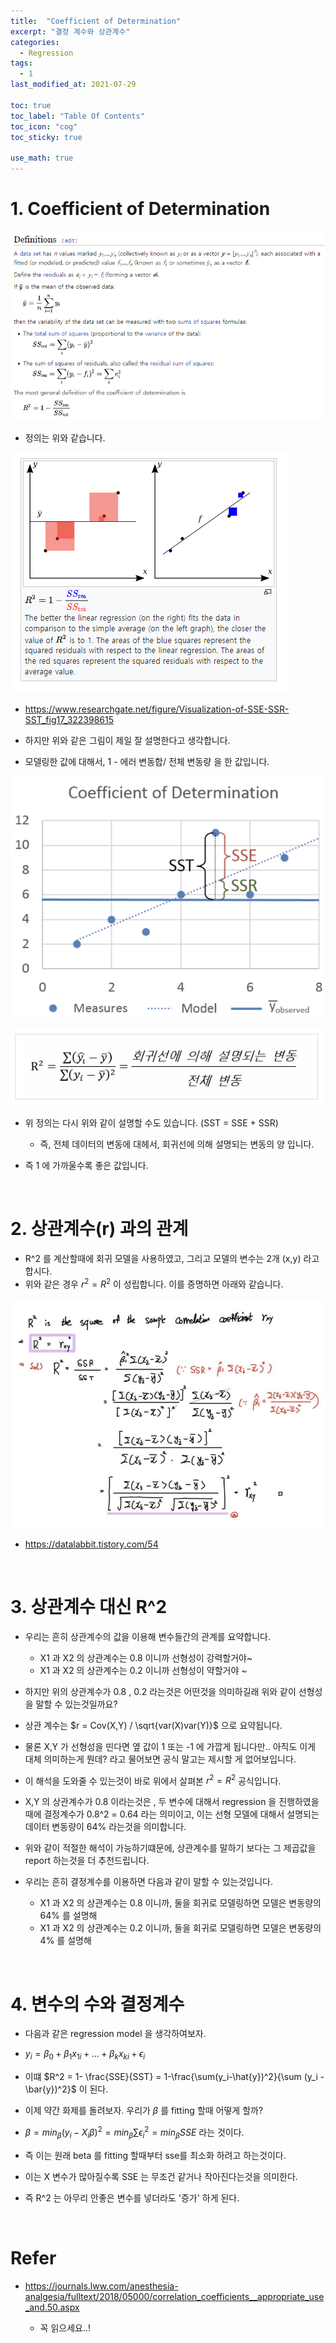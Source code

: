 ```yaml
---
title:  "Coefficient of Determination"
excerpt: "결정 계수와 상관계수"
categories:
  - Regression
tags:
  - 1
last_modified_at: 2021-07-29

toc: true
toc_label: "Table Of Contents"
toc_icon: "cog"
toc_sticky: true

use_math: true
---
```


# 1. Coefficient of Determination

![png](/assets/images/Stat/20_2.png)

- 정의는 위와 같습니다.

![png](/assets/images/Stat/20_1.png)

- https://www.researchgate.net/figure/Visualization-of-SSE-SSR-SST_fig17_322398615

- 하지만 위와 같은 그림이 제일 잘 설명한다고 생각합니다. 
- 모델링한 값에 대해서, 1 - 에러 변동합/ 전체 변동량 을 한 값입니다. 

![png](/assets/images/Stat/20_5.png)

![png](/assets/images/Stat/20_4.png)

- 위 정의는 다시 위와 같이 설명할 수도 있습니다. (SST = SSE + SSR)
  - 즉, 전체 데이터의 변동에 대헤서, 회귀선에 의해 설명되는 변동의 양 입니다. 

- 즉 1 에 가까울수록 좋은 값입니다.

<br>

# 2. 상관계수(r) 과의 관계

- R^2 를 계산할때에 회귀 모델을 사용하였고, 그리고 모델의 변수는 2개 (x,y) 라고 합시다.
- 위와 같은 경우 $r^2 = R^2$ 이 성립합니다. 이를 증명하면 아래와 같습니다.

![png](/assets/images/Stat/20_3.png)

- https://datalabbit.tistory.com/54

<br>

# 3. 상관계수 대신 R^2

- 우리는 흔히 상관계수의 값을 이용해 변수들간의 관계를 요약합니다.
  - X1 과 X2 의 상관계수는 0.8 이니까 선형성이 강력할거야~ 
  - X1 과 X2 의 상관계수는 0.2 이니까 선형성이 약할거야 ~ 
- 하지만 위의 상관계수가 0.8 , 0.2 라는것은 어떤것을 의미하길래 위와 같이 선형성을 말할 수 있는것일까요?

- 상관 계수는 $r = Cov(X,Y) / \sqrt{var(X)var(Y)}$ 으로 요약됩니다. 
- 물론 X,Y 가 선형성을 띤다면 옆 값이 1 또는 -1 에 가깝게 됩니다만.. 아직도 이게 대체 의미하는게 뭔데? 라고 물어보면 공식 말고는 제시할 게 없어보입니다.
- 이 해석을 도와줄 수 있는것이 바로 위에서 살펴본 $r^2 = R^2$ 공식입니다. 
- X,Y 의 상관계수가 0.8 이라는것은 , 두 변수에 대해서 regression 을 진행하였을때에 결정계수가 0.8^2 = 0.64 라는 의미이고, 이는 선형 모델에 대해서 설명되는 데이터 변동량이 64% 라는것을 의미합니다.
- 위와 같이 적절한 해석이 가능하기떄문에, 상관계수를 말하기 보다는 그 제곱값을 report 하는것을 더 추천드립니다.

- 우리는 흔히 결정계수를 이용하면 다음과 같이 말할 수 있는것입니다.
  - X1 과 X2 의 상관계수는 0.8 이니까, 둘을 회귀로 모델링하면 모델은 변동량의 64% 를 설명해
  - X1 과 X2 의 상관계수는 0.2 이니까, 둘을 회귀로 모델링하면 모델은 변동량의 4% 를 설명해

<br>

# 4. 변수의 수와 결정계수

- 다음과 같은 regression model 을 생각하여보자. 

- $y_i = \beta_0 + \beta_1 x_{1i} + ... +\beta_k x_{ki} + \epsilon _i$
- 이떄 $R^2 = 1- \frac{SSE}{SST} = 1-\frac{\sum(y_i-\hat{y})^2}{\sum (y_i - \bar{y})^2}$  이 된다. 
- 이제 약간 화제를 돌려보자. 우리가 $\beta$ 를 fitting 할때 어떻게 할까?
-  $\beta = min_\beta (y_i - X_i \beta)^2 =  min_\beta \sum \epsilon_i ^2 = min_\beta SSE$ 라는 것이다. 
- 즉 이는 원래 beta 를 fitting 할때부터 sse를 최소화 하려고 하는것이다. 
- 이는 X 변수가 많아질수록 SSE 는 무조건 같거나 작아진다는것을 의미한다. 
- 즉 R^2 는 아무리 안좋은 변수를 넣더라도 '증가' 하게 된다.

<br>

# Refer

- <https://journals.lww.com/anesthesia-analgesia/fulltext/2018/05000/correlation_coefficients__appropriate_use_and.50.aspx>

  - 꼭 읽으세요..!

  
